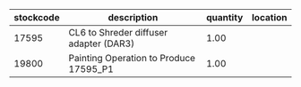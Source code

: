 |stockcode|description|quantity|location|
|---------|-----------|--------|--------|
|17595|CL6 to Shreder diffuser adapter (DAR3)|1.00||
|19800|Painting Operation to Produce 17595_P1|1.00||
